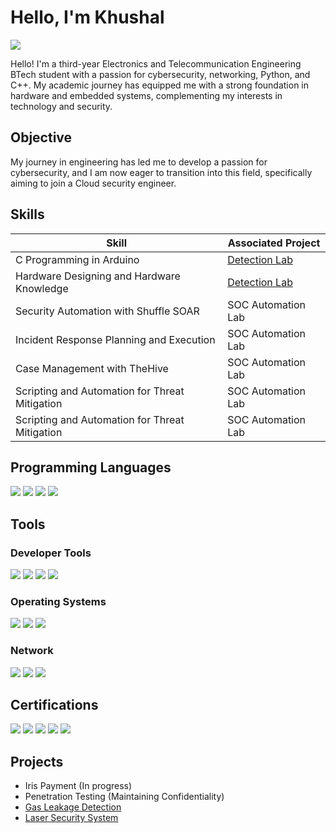 # Hello, I'm Khushal
<a href="https://www.linkedin.com/in/khushalhedaoo"><img src="https://img.shields.io/badge/-LinkedIn-0072b1?&style=for-the-badge&logo=linkedin&logoColor=white" /></a>

Hello! I'm a third-year Electronics and Telecommunication Engineering BTech student with a passion for cybersecurity, networking, Python, and C++. My academic journey has equipped me with a strong foundation in hardware and embedded systems, complementing my interests in technology and security. 

## Objective

My journey in engineering has led me to develop a passion for cybersecurity, and I am now eager to transition into this field, specifically aiming to join a Cloud security engineer.

## Skills

| Skill                                         | Associated Project         |
|-----------------------------------------------|----------------------------|
| C Programming in Arduino        | <a href="https://google.com">Detection Lab</a>|
| Hardware Designing and Hardware Knowledge | <a href="https://google.com">Detection Lab</a>|
| Security Automation with Shuffle SOAR         | SOC Automation Lab|
| Incident Response Planning and Execution      | SOC Automation Lab|
| Case Management with TheHive                  | SOC Automation Lab|
| Scripting and Automation for Threat Mitigation | SOC Automation Lab|
| Scripting and Automation for Threat Mitigation | SOC Automation Lab|

## Programming Languages
<div>
    <img src="https://img.shields.io/badge/-C++-00599C?&style=for-the-badge&logo=c%2B%2B&logoColor=white" />
    <img src="https://img.shields.io/badge/-C-00599C?&style=for-the-badge&logo=c&logoColor=white" />
    <img src="https://img.shields.io/badge/-Python-3776AB?&style=for-the-badge&logo=python&logoColor=white" />
    <img src="https://img.shields.io/badge/-Unix-000000?&style=for-the-badge&logo=unix&logoColor=white" />
</div>

## Tools

### Developer Tools
<div>
    <img src="https://img.shields.io/badge/-VS%20Code-007ACC?&style=for-the-badge&logo=visual-studio-code&logoColor=white" />
    <img src="https://img.shields.io/badge/-Eclipse-2C2255?&style=for-the-badge&logo=eclipse&logoColor=white" />
    <img src="https://img.shields.io/badge/-PyCharm-000000?&style=for-the-badge&logo=pycharm&logoColor=white" />
    <img src="https://img.shields.io/badge/-MATLAB-0076A8?&style=for-the-badge&logo=mathworks&logoColor=white" /> 
</div>

### Operating Systems
<div>
    <img src="https://img.shields.io/badge/-Windows-0078D6?&style=for-the-badge&logo=windows&logoColor=white" />
    <img src="https://img.shields.io/badge/-Kali%20Linux-557C94?&style=for-the-badge&logo=kali-linux&logoColor=white" />
    <img src="https://img.shields.io/badge/-Ubuntu-E95420?&style=for-the-badge&logo=ubuntu&logoColor=white" />   
</div>

### Network
<div>
    <img src="https://img.shields.io/badge/-Wireshark-1679A7?&style=for-the-badge&logo=Wireshark&logoColor=white" />
    <img src="https://img.shields.io/badge/-Suricata-EF3B2D?&style=for-the-badge&logo=Suricata&logoColor=white" />
    <img src="https://img.shields.io/badge/-Zap-EF3B2D?&style=for-the-badge&logo=zapier&logoColor=white" />
</div>


## Certifications
<div>
<img src="https://img.shields.io/badge/-Google%20Certified-4285F4?&style=for-the-badge&logo=google&logoColor=white" />
<img src="https://img.shields.io/badge/-Udemy%20Certified-EC5252?&style=for-the-badge&logo=udemy&logoColor=white" />
<img src="https://img.shields.io/badge/-Zscaler-4285F4?&style=for-the-badge&logo=zscaler&logoColor=white" />
<img src="https://img.shields.io/badge/-Simplilearn-FF7F00?&style=for-the-badge&logo=simplilearn&logoColor=white" />
<img src="https://img.shields.io/badge/-Infosys-0077C5?&style=for-the-badge&logo=infosys&logoColor=white" />

</div>

## Projects
- Iris Payment (In progress)
- Penetration Testing (Maintaining Confidentiality)
- <a href="https://google.com">Gas Leakage Detection</a>
-  <a href="https://google.com">Laser Security System</a>
